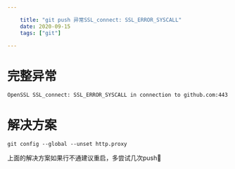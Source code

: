 ```yaml
---

    title: "git push 异常SSL_connect: SSL_ERROR_SYSCALL"
    date: 2020-09-15
    tags: ["git"]

---
```

# 完整异常
```log
OpenSSL SSL_connect: SSL_ERROR_SYSCALL in connection to github.com:443
```

# 解决方案
```shell
git config --global --unset http.proxy
```
上面的解决方案如果行不通建议重启，多尝试几次push👏
